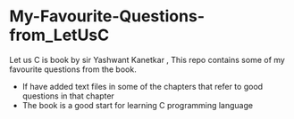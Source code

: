 # My-Favourite-Questions-from_LetUsC
Let us C is book by sir Yashwant Kanetkar , This repo contains some of my favourite questions from the book.

* If have added text files in some of the chapters that refer to good questions in that chapter
* The book is a good start for learning C programming language
